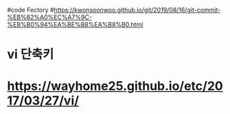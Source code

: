 #code Fectory
#https://kwonsoonwoo.github.io/git/2019/08/16/git-commit-%EB%82%A0%EC%A7%9C-%EB%B0%94%EA%BE%B8%EA%B8%B0.html

# vi 단축키
# https://wayhome25.github.io/etc/2017/03/27/vi/
